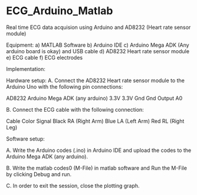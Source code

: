 # ECG_Arduino_Matlab
Real time ECG data acquision using Arduino and AD8232 (Heart rate sensor module)

Equipment:
a) MATLAB Software
b) Arduino IDE
c) Arduino Mega ADK (Any arduino board is okay) and USB cable
d) AD8232 Heart rate sensor module
e) ECG cable
f) ECG electrodes

Implementation:

Hardware setup:
A. Connect the AD8232 Heart rate sensor module to the Arduino Uno with the following pin connections:

AD8232    Arduino Mega ADK (any arduino)
3.3V             3.3V
Gnd              Gnd
Output           A0

B. Connect the ECG cable with the following connection:

Cable Color     Signal
Black       RA (Right Arm)
Blue        LA (Left Arm)
Red         RL (Right Leg)

Software setup:

A. Write the Arduino codes (.ino) in Arduino IDE and upload the codes to the Arduino Mega ADK (any arduino).

B. Write the matlab codes0 (M-File) in matlab software and Run the M-File by clicking Debug and run.

C. In order to exit the session, close the plotting graph.
